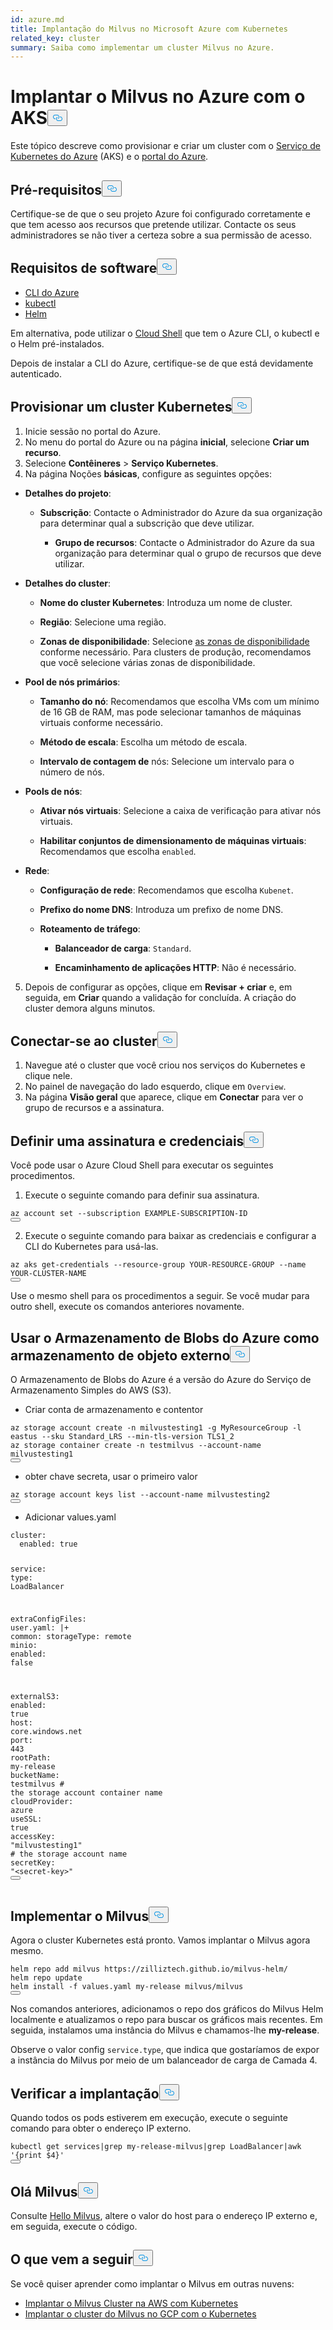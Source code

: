 ```yaml
---
id: azure.md
title: Implantação do Milvus no Microsoft Azure com Kubernetes
related_key: cluster
summary: Saiba como implementar um cluster Milvus no Azure.
---
```

<h1 id="Deploy-Milvus-on-Azure-with-AKS" class="common-anchor-header">Implantar o Milvus no Azure com o AKS<button data-href="#Deploy-Milvus-on-Azure-with-AKS" class="anchor-icon" translate="no">
      <svg translate="no"
        aria-hidden="true"
        focusable="false"
        height="20"
        version="1.1"
        viewBox="0 0 16 16"
        width="16"
      >
        <path
          fill="#0092E4"
          fill-rule="evenodd"
          d="M4 9h1v1H4c-1.5 0-3-1.69-3-3.5S2.55 3 4 3h4c1.45 0 3 1.69 3 3.5 0 1.41-.91 2.72-2 3.25V8.59c.58-.45 1-1.27 1-2.09C10 5.22 8.98 4 8 4H4c-.98 0-2 1.22-2 2.5S3 9 4 9zm9-3h-1v1h1c1 0 2 1.22 2 2.5S13.98 12 13 12H9c-.98 0-2-1.22-2-2.5 0-.83.42-1.64 1-2.09V6.25c-1.09.53-2 1.84-2 3.25C6 11.31 7.55 13 9 13h4c1.45 0 3-1.69 3-3.5S14.5 6 13 6z"
        ></path>
      </svg>
    </button></h1><p>Este tópico descreve como provisionar e criar um cluster com o <a href="https://azure.microsoft.com/en-us/services/kubernetes-service/#overview">Serviço de Kubernetes do Azure</a> (AKS) e o <a href="https://portal.azure.com">portal do Azure</a>.</p>
<h2 id="Prerequisites" class="common-anchor-header">Pré-requisitos<button data-href="#Prerequisites" class="anchor-icon" translate="no">
      <svg translate="no"
        aria-hidden="true"
        focusable="false"
        height="20"
        version="1.1"
        viewBox="0 0 16 16"
        width="16"
      >
        <path
          fill="#0092E4"
          fill-rule="evenodd"
          d="M4 9h1v1H4c-1.5 0-3-1.69-3-3.5S2.55 3 4 3h4c1.45 0 3 1.69 3 3.5 0 1.41-.91 2.72-2 3.25V8.59c.58-.45 1-1.27 1-2.09C10 5.22 8.98 4 8 4H4c-.98 0-2 1.22-2 2.5S3 9 4 9zm9-3h-1v1h1c1 0 2 1.22 2 2.5S13.98 12 13 12H9c-.98 0-2-1.22-2-2.5 0-.83.42-1.64 1-2.09V6.25c-1.09.53-2 1.84-2 3.25C6 11.31 7.55 13 9 13h4c1.45 0 3-1.69 3-3.5S14.5 6 13 6z"
        ></path>
      </svg>
    </button></h2><p>Certifique-se de que o seu projeto Azure foi configurado corretamente e que tem acesso aos recursos que pretende utilizar. Contacte os seus administradores se não tiver a certeza sobre a sua permissão de acesso.</p>
<h2 id="Software-requirements" class="common-anchor-header">Requisitos de software<button data-href="#Software-requirements" class="anchor-icon" translate="no">
      <svg translate="no"
        aria-hidden="true"
        focusable="false"
        height="20"
        version="1.1"
        viewBox="0 0 16 16"
        width="16"
      >
        <path
          fill="#0092E4"
          fill-rule="evenodd"
          d="M4 9h1v1H4c-1.5 0-3-1.69-3-3.5S2.55 3 4 3h4c1.45 0 3 1.69 3 3.5 0 1.41-.91 2.72-2 3.25V8.59c.58-.45 1-1.27 1-2.09C10 5.22 8.98 4 8 4H4c-.98 0-2 1.22-2 2.5S3 9 4 9zm9-3h-1v1h1c1 0 2 1.22 2 2.5S13.98 12 13 12H9c-.98 0-2-1.22-2-2.5 0-.83.42-1.64 1-2.09V6.25c-1.09.53-2 1.84-2 3.25C6 11.31 7.55 13 9 13h4c1.45 0 3-1.69 3-3.5S14.5 6 13 6z"
        ></path>
      </svg>
    </button></h2><ul>
<li><a href="https://docs.microsoft.com/en-us/cli/azure/install-azure-cli#install">CLI do Azure</a></li>
<li><a href="https://kubernetes.io/docs/tasks/tools/">kubectl</a></li>
<li><a href="https://helm.sh/docs/intro/install/">Helm</a></li>
</ul>
<p>Em alternativa, pode utilizar o <a href="https://learn.microsoft.com/en-us/azure/cloud-shell/overview">Cloud Shell</a> que tem o Azure CLI, o kubectl e o Helm pré-instalados.</p>
<div class="alert note">Depois de instalar a CLI do Azure, certifique-se de que está devidamente autenticado. </div>
<h2 id="Provision-a-Kubernetes-cluster" class="common-anchor-header">Provisionar um cluster Kubernetes<button data-href="#Provision-a-Kubernetes-cluster" class="anchor-icon" translate="no">
      <svg translate="no"
        aria-hidden="true"
        focusable="false"
        height="20"
        version="1.1"
        viewBox="0 0 16 16"
        width="16"
      >
        <path
          fill="#0092E4"
          fill-rule="evenodd"
          d="M4 9h1v1H4c-1.5 0-3-1.69-3-3.5S2.55 3 4 3h4c1.45 0 3 1.69 3 3.5 0 1.41-.91 2.72-2 3.25V8.59c.58-.45 1-1.27 1-2.09C10 5.22 8.98 4 8 4H4c-.98 0-2 1.22-2 2.5S3 9 4 9zm9-3h-1v1h1c1 0 2 1.22 2 2.5S13.98 12 13 12H9c-.98 0-2-1.22-2-2.5 0-.83.42-1.64 1-2.09V6.25c-1.09.53-2 1.84-2 3.25C6 11.31 7.55 13 9 13h4c1.45 0 3-1.69 3-3.5S14.5 6 13 6z"
        ></path>
      </svg>
    </button></h2><ol>
<li>Inicie sessão no portal do Azure.</li>
<li>No menu do portal do Azure ou na página <strong>inicial</strong>, selecione <strong>Criar um recurso</strong>.</li>
<li>Selecione <strong>Contêineres</strong> &gt; <strong>Serviço Kubernetes</strong>.</li>
<li>Na página Noções <strong>básicas</strong>, configure as seguintes opções:</li>
</ol>
<ul>
<li><p><strong>Detalhes do projeto</strong>:</p>
<ul>
<li><p><strong>Subscrição</strong>: Contacte o Administrador do Azure da sua organização para determinar qual a subscrição que deve utilizar.</p>
<ul>
<li><strong>Grupo de recursos</strong>: Contacte o Administrador do Azure da sua organização para determinar qual o grupo de recursos que deve utilizar.</li>
</ul></li>
</ul></li>
<li><p><strong>Detalhes do cluster</strong>:</p>
<ul>
<li><p><strong>Nome do cluster Kubernetes</strong>: Introduza um nome de cluster.</p></li>
<li><p><strong>Região</strong>: Selecione uma região.</p></li>
<li><p><strong>Zonas de disponibilidade</strong>: Selecione <a href="https://docs.microsoft.com/en-us/azure/aks/availability-zones#overview-of-availability-zones-for-aks-clusters">as zonas de disponibilidade</a> conforme necessário. Para clusters de produção, recomendamos que você selecione várias zonas de disponibilidade.</p></li>
</ul></li>
<li><p><strong>Pool de nós primários</strong>:</p>
<ul>
<li><p><strong>Tamanho do nó</strong>: Recomendamos que escolha VMs com um mínimo de 16 GB de RAM, mas pode selecionar tamanhos de máquinas virtuais conforme necessário.</p></li>
<li><p><strong>Método de escala</strong>: Escolha um método de escala.</p></li>
<li><p><strong>Intervalo de contagem de</strong> nós: Selecione um intervalo para o número de nós.</p></li>
</ul></li>
<li><p><strong>Pools de nós</strong>:</p>
<ul>
<li><p><strong>Ativar nós virtuais</strong>: Selecione a caixa de verificação para ativar nós virtuais.</p></li>
<li><p><strong>Habilitar conjuntos de dimensionamento de máquinas virtuais</strong>: Recomendamos que escolha <code translate="no">enabled</code>.</p></li>
</ul></li>
<li><p><strong>Rede</strong>:</p>
<ul>
<li><p><strong>Configuração de rede</strong>: Recomendamos que escolha <code translate="no">Kubenet</code>.</p></li>
<li><p><strong>Prefixo do nome DNS</strong>: Introduza um prefixo de nome DNS.</p></li>
<li><p><strong>Roteamento de tráfego</strong>:</p>
<ul>
<li><p><strong>Balanceador de carga</strong>: <code translate="no">Standard</code>.</p></li>
<li><p><strong>Encaminhamento de aplicações HTTP</strong>: Não é necessário.</p></li>
</ul></li>
</ul></li>
</ul>
<ol start="5">
<li>Depois de configurar as opções, clique em <strong>Revisar + criar</strong> e, em seguida, em <strong>Criar</strong> quando a validação for concluída. A criação do cluster demora alguns minutos.</li>
</ol>
<h2 id="Connect-to-the-cluster" class="common-anchor-header">Conectar-se ao cluster<button data-href="#Connect-to-the-cluster" class="anchor-icon" translate="no">
      <svg translate="no"
        aria-hidden="true"
        focusable="false"
        height="20"
        version="1.1"
        viewBox="0 0 16 16"
        width="16"
      >
        <path
          fill="#0092E4"
          fill-rule="evenodd"
          d="M4 9h1v1H4c-1.5 0-3-1.69-3-3.5S2.55 3 4 3h4c1.45 0 3 1.69 3 3.5 0 1.41-.91 2.72-2 3.25V8.59c.58-.45 1-1.27 1-2.09C10 5.22 8.98 4 8 4H4c-.98 0-2 1.22-2 2.5S3 9 4 9zm9-3h-1v1h1c1 0 2 1.22 2 2.5S13.98 12 13 12H9c-.98 0-2-1.22-2-2.5 0-.83.42-1.64 1-2.09V6.25c-1.09.53-2 1.84-2 3.25C6 11.31 7.55 13 9 13h4c1.45 0 3-1.69 3-3.5S14.5 6 13 6z"
        ></path>
      </svg>
    </button></h2><ol>
<li>Navegue até o cluster que você criou nos serviços do Kubernetes e clique nele.</li>
<li>No painel de navegação do lado esquerdo, clique em <code translate="no">Overview</code>.</li>
<li>Na página <strong>Visão geral</strong> que aparece, clique em <strong>Conectar</strong> para ver o grupo de recursos e a assinatura.</li>
</ol>
<h2 id="Set-a-subscription-and-credentials" class="common-anchor-header">Definir uma assinatura e credenciais<button data-href="#Set-a-subscription-and-credentials" class="anchor-icon" translate="no">
      <svg translate="no"
        aria-hidden="true"
        focusable="false"
        height="20"
        version="1.1"
        viewBox="0 0 16 16"
        width="16"
      >
        <path
          fill="#0092E4"
          fill-rule="evenodd"
          d="M4 9h1v1H4c-1.5 0-3-1.69-3-3.5S2.55 3 4 3h4c1.45 0 3 1.69 3 3.5 0 1.41-.91 2.72-2 3.25V8.59c.58-.45 1-1.27 1-2.09C10 5.22 8.98 4 8 4H4c-.98 0-2 1.22-2 2.5S3 9 4 9zm9-3h-1v1h1c1 0 2 1.22 2 2.5S13.98 12 13 12H9c-.98 0-2-1.22-2-2.5 0-.83.42-1.64 1-2.09V6.25c-1.09.53-2 1.84-2 3.25C6 11.31 7.55 13 9 13h4c1.45 0 3-1.69 3-3.5S14.5 6 13 6z"
        ></path>
      </svg>
    </button></h2><div class="alert note">Você pode usar o Azure Cloud Shell para executar os seguintes procedimentos.</div>
<ol>
<li>Execute o seguinte comando para definir sua assinatura.</li>
</ol>
<pre><code translate="no" class="language-shell">az account set --subscription EXAMPLE-SUBSCRIPTION-ID
<button class="copy-code-btn"></button></code></pre>
<ol start="2">
<li>Execute o seguinte comando para baixar as credenciais e configurar a CLI do Kubernetes para usá-las.</li>
</ol>
<pre><code translate="no" class="language-shell">az aks get-credentials --resource-group YOUR-RESOURCE-GROUP --name YOUR-CLUSTER-NAME
<button class="copy-code-btn"></button></code></pre>
<div class="alert note">
Use o mesmo shell para os procedimentos a seguir. Se você mudar para outro shell, execute os comandos anteriores novamente.</div>
<h2 id="Using-Azure-Blob-Storage-as-external-object-storage" class="common-anchor-header">Usar o Armazenamento de Blobs do Azure como armazenamento de objeto externo<button data-href="#Using-Azure-Blob-Storage-as-external-object-storage" class="anchor-icon" translate="no">
      <svg translate="no"
        aria-hidden="true"
        focusable="false"
        height="20"
        version="1.1"
        viewBox="0 0 16 16"
        width="16"
      >
        <path
          fill="#0092E4"
          fill-rule="evenodd"
          d="M4 9h1v1H4c-1.5 0-3-1.69-3-3.5S2.55 3 4 3h4c1.45 0 3 1.69 3 3.5 0 1.41-.91 2.72-2 3.25V8.59c.58-.45 1-1.27 1-2.09C10 5.22 8.98 4 8 4H4c-.98 0-2 1.22-2 2.5S3 9 4 9zm9-3h-1v1h1c1 0 2 1.22 2 2.5S13.98 12 13 12H9c-.98 0-2-1.22-2-2.5 0-.83.42-1.64 1-2.09V6.25c-1.09.53-2 1.84-2 3.25C6 11.31 7.55 13 9 13h4c1.45 0 3-1.69 3-3.5S14.5 6 13 6z"
        ></path>
      </svg>
    </button></h2><p>O Armazenamento de Blobs do Azure é a versão do Azure do Serviço de Armazenamento Simples do AWS (S3).</p>
<ul>
<li>Criar conta de armazenamento e contentor</li>
</ul>
<pre><code translate="no" class="language-bash">az storage account create -n milvustesting1 -g MyResourceGroup -l eastus --sku Standard_LRS --min-tls-version TLS1_2
az storage container create -n testmilvus --account-name milvustesting1
<button class="copy-code-btn"></button></code></pre>
<ul>
<li>obter chave secreta, usar o primeiro valor</li>
</ul>
<pre><code translate="no" class="language-bash">az storage account keys list --account-name milvustesting2
<button class="copy-code-btn"></button></code></pre>
<ul>
<li>Adicionar values.yaml</li>
</ul>
<pre><code translate="no" class="language-yaml"><span class="hljs-attr">cluster:</span>
  <span class="hljs-attr">enabled:</span> <span class="hljs-literal">true</span>

<span class="hljs-attr">service:</span>
  <span class="hljs-attr">type:</span> <span class="hljs-string">LoadBalancer</span>

<span class="hljs-attr">extraConfigFiles:</span>
  <span class="hljs-attr">user.yaml:</span> <span class="hljs-string">|+
    common:
      storageType: remote
</span>
<span class="hljs-attr">minio:</span>
  <span class="hljs-attr">enabled:</span> <span class="hljs-literal">false</span>

<span class="hljs-attr">externalS3:</span>
  <span class="hljs-attr">enabled:</span> <span class="hljs-literal">true</span>
  <span class="hljs-attr">host:</span> <span class="hljs-string">core.windows.net</span>
  <span class="hljs-attr">port:</span> <span class="hljs-number">443</span>
  <span class="hljs-attr">rootPath:</span> <span class="hljs-string">my-release</span>
  <span class="hljs-attr">bucketName:</span> <span class="hljs-string">testmilvus</span> <span class="hljs-comment"># the storage account container name</span>
  <span class="hljs-attr">cloudProvider:</span> <span class="hljs-string">azure</span>
  <span class="hljs-attr">useSSL:</span> <span class="hljs-literal">true</span>
  <span class="hljs-attr">accessKey:</span> <span class="hljs-string">&quot;milvustesting1&quot;</span> <span class="hljs-comment"># the storage account name</span>
  <span class="hljs-attr">secretKey:</span> <span class="hljs-string">&quot;&lt;secret-key&gt;&quot;</span> 
<button class="copy-code-btn"></button></code></pre>
<h2 id="Deploy-Milvus" class="common-anchor-header">Implementar o Milvus<button data-href="#Deploy-Milvus" class="anchor-icon" translate="no">
      <svg translate="no"
        aria-hidden="true"
        focusable="false"
        height="20"
        version="1.1"
        viewBox="0 0 16 16"
        width="16"
      >
        <path
          fill="#0092E4"
          fill-rule="evenodd"
          d="M4 9h1v1H4c-1.5 0-3-1.69-3-3.5S2.55 3 4 3h4c1.45 0 3 1.69 3 3.5 0 1.41-.91 2.72-2 3.25V8.59c.58-.45 1-1.27 1-2.09C10 5.22 8.98 4 8 4H4c-.98 0-2 1.22-2 2.5S3 9 4 9zm9-3h-1v1h1c1 0 2 1.22 2 2.5S13.98 12 13 12H9c-.98 0-2-1.22-2-2.5 0-.83.42-1.64 1-2.09V6.25c-1.09.53-2 1.84-2 3.25C6 11.31 7.55 13 9 13h4c1.45 0 3-1.69 3-3.5S14.5 6 13 6z"
        ></path>
      </svg>
    </button></h2><p>Agora o cluster Kubernetes está pronto. Vamos implantar o Milvus agora mesmo.</p>
<pre><code translate="no" class="language-bash">helm repo add milvus https://zilliztech.github.io/milvus-helm/
helm repo update
helm install -f values.yaml my-release milvus/milvus
<button class="copy-code-btn"></button></code></pre>
<p>Nos comandos anteriores, adicionamos o repo dos gráficos do Milvus Helm localmente e atualizamos o repo para buscar os gráficos mais recentes. Em seguida, instalamos uma instância do Milvus e chamamos-lhe <strong>my-release</strong>.</p>
<p>Observe o valor config <code translate="no">service.type</code>, que indica que gostaríamos de expor a instância do Milvus por meio de um balanceador de carga de Camada 4.</p>
<h2 id="Verify-the-deployment" class="common-anchor-header">Verificar a implantação<button data-href="#Verify-the-deployment" class="anchor-icon" translate="no">
      <svg translate="no"
        aria-hidden="true"
        focusable="false"
        height="20"
        version="1.1"
        viewBox="0 0 16 16"
        width="16"
      >
        <path
          fill="#0092E4"
          fill-rule="evenodd"
          d="M4 9h1v1H4c-1.5 0-3-1.69-3-3.5S2.55 3 4 3h4c1.45 0 3 1.69 3 3.5 0 1.41-.91 2.72-2 3.25V8.59c.58-.45 1-1.27 1-2.09C10 5.22 8.98 4 8 4H4c-.98 0-2 1.22-2 2.5S3 9 4 9zm9-3h-1v1h1c1 0 2 1.22 2 2.5S13.98 12 13 12H9c-.98 0-2-1.22-2-2.5 0-.83.42-1.64 1-2.09V6.25c-1.09.53-2 1.84-2 3.25C6 11.31 7.55 13 9 13h4c1.45 0 3-1.69 3-3.5S14.5 6 13 6z"
        ></path>
      </svg>
    </button></h2><p>Quando todos os pods estiverem em execução, execute o seguinte comando para obter o endereço IP externo.</p>
<pre><code translate="no" class="language-bash">kubectl get services|grep my-release-milvus|grep LoadBalancer|awk <span class="hljs-string">&#x27;{print $4}&#x27;</span>
<button class="copy-code-btn"></button></code></pre>
<h2 id="Hello-Milvus" class="common-anchor-header">Olá Milvus<button data-href="#Hello-Milvus" class="anchor-icon" translate="no">
      <svg translate="no"
        aria-hidden="true"
        focusable="false"
        height="20"
        version="1.1"
        viewBox="0 0 16 16"
        width="16"
      >
        <path
          fill="#0092E4"
          fill-rule="evenodd"
          d="M4 9h1v1H4c-1.5 0-3-1.69-3-3.5S2.55 3 4 3h4c1.45 0 3 1.69 3 3.5 0 1.41-.91 2.72-2 3.25V8.59c.58-.45 1-1.27 1-2.09C10 5.22 8.98 4 8 4H4c-.98 0-2 1.22-2 2.5S3 9 4 9zm9-3h-1v1h1c1 0 2 1.22 2 2.5S13.98 12 13 12H9c-.98 0-2-1.22-2-2.5 0-.83.42-1.64 1-2.09V6.25c-1.09.53-2 1.84-2 3.25C6 11.31 7.55 13 9 13h4c1.45 0 3-1.69 3-3.5S14.5 6 13 6z"
        ></path>
      </svg>
    </button></h2><p>Consulte <a href="https://milvus.io/docs/v2.3.x/example_code.md">Hello Milvus</a>, altere o valor do host para o endereço IP externo e, em seguida, execute o código.</p>
<h2 id="Whats-next" class="common-anchor-header">O que vem a seguir<button data-href="#Whats-next" class="anchor-icon" translate="no">
      <svg translate="no"
        aria-hidden="true"
        focusable="false"
        height="20"
        version="1.1"
        viewBox="0 0 16 16"
        width="16"
      >
        <path
          fill="#0092E4"
          fill-rule="evenodd"
          d="M4 9h1v1H4c-1.5 0-3-1.69-3-3.5S2.55 3 4 3h4c1.45 0 3 1.69 3 3.5 0 1.41-.91 2.72-2 3.25V8.59c.58-.45 1-1.27 1-2.09C10 5.22 8.98 4 8 4H4c-.98 0-2 1.22-2 2.5S3 9 4 9zm9-3h-1v1h1c1 0 2 1.22 2 2.5S13.98 12 13 12H9c-.98 0-2-1.22-2-2.5 0-.83.42-1.64 1-2.09V6.25c-1.09.53-2 1.84-2 3.25C6 11.31 7.55 13 9 13h4c1.45 0 3-1.69 3-3.5S14.5 6 13 6z"
        ></path>
      </svg>
    </button></h2><p>Se você quiser aprender como implantar o Milvus em outras nuvens:</p>
<ul>
<li><a href="/docs/pt/eks.md">Implantar o Milvus Cluster na AWS com Kubernetes</a></li>
<li><a href="/docs/pt/gcp.md">Implantar o cluster do Milvus no GCP com o Kubernetes</a></li>
</ul>
